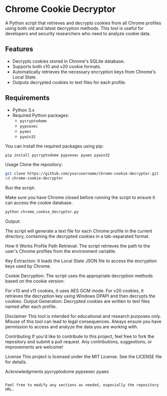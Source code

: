 # Chrome Cookie Decryptor

A Python script that retrieves and decrypts cookies from all Chrome profiles using both old and latest decryption methods. This tool is useful for developers and security researchers who need to analyze cookie data.

## Features

- Decrypts cookies stored in Chrome's SQLite database.
- Supports both v10 and v20 cookie formats.
- Automatically retrieves the necessary encryption keys from Chrome's Local State.
- Outputs decrypted cookies to text files for each profile.

## Requirements

- Python 3.x
- Required Python packages:
  - `pycryptodome`
  - `pypsexec`
  - `pyaes`
  - `pywin32`

You can install the required packages using pip:

```bash
pip install pycryptodome pypsexec pyaes pywin32
```
Usage
Clone the repository:
```bash
git clone https://github.com/yourusername/chrome-cookie-decryptor.git
cd chrome-cookie-decryptor
```
Run the script:

Make sure you have Chrome closed before running the script to ensure it can access the cookie database.
```bash
python chrome_cookie_decryptor.py
```
Output:

The script will generate a text file for each Chrome profile in the current directory, containing the decrypted cookies in a tab-separated format.

How It Works
Profile Path Retrieval: The script retrieves the path to the user's Chrome profiles from the environment variable.

Key Extraction: It loads the Local State JSON file to access the encryption keys used by Chrome.

Cookie Decryption: The script uses the appropriate decryption methods based on the cookie version:

For v10 and v11 cookies, it uses AES GCM mode.
For v20 cookies, it retrieves the decryption key using Windows DPAPI and then decrypts the cookies.
Output Generation: Decrypted cookies are written to text files named after each profile.

Disclaimer
This tool is intended for educational and research purposes only. Misuse of this tool can lead to legal consequences. Always ensure you have permission to access and analyze the data you are working with.

Contributing
If you'd like to contribute to this project, feel free to fork the repository and submit a pull request. Any contributions, suggestions, or improvements are welcome!

License
This project is licensed under the MIT License. See the LICENSE file for details.

Acknowledgments
pycryptodome
pypsexec
pyaes
```

Feel free to modify any sections as needed, especially the repository URL.
```
